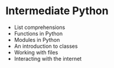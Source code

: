 # Intermediate Python

- List comprehensions
- Functions in Python
- Modules in Python
- An introduction to classes
- Working with files
- Interacting with the internet

